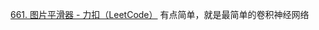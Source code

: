 [661. 图片平滑器 - 力扣（LeetCode）](https://leetcode.cn/problems/image-smoother/submissions/581273414/?envType=daily-question&envId=2024-11-18)
有点简单，就是最简单的卷积神经网络


